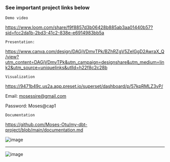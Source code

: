 ### See important project links below

`` Demo video ``



<https://www.loom.com/share/f9f8857d3b06428b885ab3aa01440b57?sid=fcc2da1b-2bd3-41c2-838e-e6914983bb5a>




`` Presentation: ``

 <https://www.canva.com/design/DAGjVDmvTPk/BZhRZgV5ZeIGgD2AwraX_Q/view?utm_content=DAGjVDmvTPk&utm_campaign=designshare&utm_medium=link2&utm_source=uniquelinks&utlId=h22f8c2c28b>

 

`` Visualization ``

<https://9471b49c.us2a.app.preset.io/superset/dashboard/p/57kpRMLZ3vP/>

Email: mosessire@gmail.com 

Password: Moses@cap1 

`` Documentation ``

<https://github.com/Moses-Otu/my-dbt-project/blob/main/documentation.md>






![image](https://github.com/user-attachments/assets/769f3621-bb77-4f86-8796-9d9a3ec042ba)



--------------------------------------------------------------------------------------

![image](https://github.com/user-attachments/assets/c787b249-62e5-4208-b145-3c05386e10fb)


